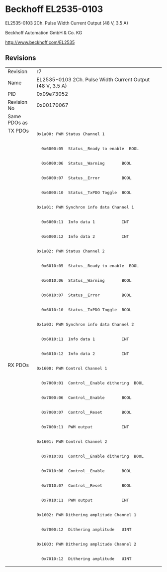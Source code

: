 # Beckhoff EL2535-0103

EL2535-0103 2Ch. Pulse Width Current Output (48 V, 3.5 A)

Beckhoff Automation GmbH & Co. KG

http://www.beckhoff.com/EL2535

## Revisions
<table>
<tr >
<td>Revision</td>
<td><div class="foo">r7</div></td>
</tr>
<tr >
<td>Name</td>
<td><div class="foo">EL2535-0103 2Ch. Pulse Width Current Output (48 V, 3.5 A)</div></td>
</tr>
<tr >
<td>PID</td>
<td><div class="foo">0x09e73052</div></td>
</tr>
<tr >
<td>Revision No</td>
<td><div class="foo">0x00170067</div></td>
</tr>
<tr >
<td>Same PDOs as</td>
<td><div class="foo"></div></td>
</tr>
<tr class="txpdo pdosection">
<td rowspan=16 valign=top>TX PDOs</td>
<td><pre>0x1a00: PWM Status Channel 1</pre></td>
<td></td>
</tr>
<tr class="txpdo">
<td><pre>  0x6000:05  Status__Ready to enable  BOOL</pre></td>
</tr>
<tr class="txpdo">
<td><pre>  0x6000:06  Status__Warning       BOOL</pre></td>
</tr>
<tr class="txpdo">
<td><pre>  0x6000:07  Status__Error         BOOL</pre></td>
</tr>
<tr class="txpdo">
<td><pre>  0x6000:10  Status__TxPDO Toggle  BOOL</pre></td>
</tr>
<tr class="txpdo pdosection">
<td><pre>0x1a01: PWM Synchron info data Channel 1</pre></td>
</tr>
<tr class="txpdo">
<td><pre>  0x6000:11  Info data 1           INT</pre></td>
</tr>
<tr class="txpdo">
<td><pre>  0x6000:12  Info data 2           INT</pre></td>
</tr>
<tr class="txpdo pdosection">
<td><pre>0x1a02: PWM Status Channel 2</pre></td>
</tr>
<tr class="txpdo">
<td><pre>  0x6010:05  Status__Ready to enable  BOOL</pre></td>
</tr>
<tr class="txpdo">
<td><pre>  0x6010:06  Status__Warning       BOOL</pre></td>
</tr>
<tr class="txpdo">
<td><pre>  0x6010:07  Status__Error         BOOL</pre></td>
</tr>
<tr class="txpdo">
<td><pre>  0x6010:10  Status__TxPDO Toggle  BOOL</pre></td>
</tr>
<tr class="txpdo pdosection">
<td><pre>0x1a03: PWM Synchron info data Channel 2</pre></td>
</tr>
<tr class="txpdo">
<td><pre>  0x6010:11  Info data 1           INT</pre></td>
</tr>
<tr class="txpdo">
<td><pre>  0x6010:12  Info data 2           INT</pre></td>
</tr>
<tr class="rxpdo pdosection">
<td rowspan=14 valign=top>RX PDOs</td>
<td><pre>0x1600: PWM Control Channel 1</pre></td>
<td></td>
</tr>
<tr class="rxpdo">
<td><pre>  0x7000:01  Control__Enable dithering  BOOL</pre></td>
</tr>
<tr class="rxpdo">
<td><pre>  0x7000:06  Control__Enable       BOOL</pre></td>
</tr>
<tr class="rxpdo">
<td><pre>  0x7000:07  Control__Reset        BOOL</pre></td>
</tr>
<tr class="rxpdo">
<td><pre>  0x7000:11  PWM output            INT</pre></td>
</tr>
<tr class="rxpdo pdosection">
<td><pre>0x1601: PWM Control Channel 2</pre></td>
</tr>
<tr class="rxpdo">
<td><pre>  0x7010:01  Control__Enable dithering  BOOL</pre></td>
</tr>
<tr class="rxpdo">
<td><pre>  0x7010:06  Control__Enable       BOOL</pre></td>
</tr>
<tr class="rxpdo">
<td><pre>  0x7010:07  Control__Reset        BOOL</pre></td>
</tr>
<tr class="rxpdo">
<td><pre>  0x7010:11  PWM output            INT</pre></td>
</tr>
<tr class="rxpdo pdosection">
<td><pre>0x1602: PWM Dithering amplitude Channel 1</pre></td>
</tr>
<tr class="rxpdo">
<td><pre>  0x7000:12  Dithering amplitude   UINT</pre></td>
</tr>
<tr class="rxpdo pdosection">
<td><pre>0x1603: PWM Dithering amplitude Channel 2</pre></td>
</tr>
<tr class="rxpdo">
<td><pre>  0x7010:12  Dithering amplitude   UINT</pre></td>
</tr>
</table>
